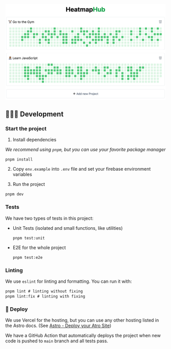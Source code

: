 [![HeatmapHub example image](./docs/images/front-image.png)](https://heatmaphub.com/)

## 🧑🏽‍💻 Development

### Start the project

1. Install dependencies

*We recommend using `pnpm`, but you can use your favorite package manager*

```
pnpm install
```

2. Copy `env.example` into `.env` file and set your firebase environment variables

3. Run the project

```
pnpm dev
```

### Tests

We have two types of tests in this project:

- Unit Tests (isolated and small functions, like utilities)

	```
	pnpm test:unit
	```

- E2E for the whole project

	```
	pnpm test:e2e
	```

### Linting

We use `eslint` for linting and formatting. You can run it with:

```
pnpm lint # linting without fixing
pnpm lint:fix # linting with fixing
```

### 🚀 Deploy

We use Vercel for the hosting, but you can use any other hosting listed in the Astro docs. (See [Astro - Deploy your Atro Site](https://docs.astro.build/en/guides/deploy/))

We have a GitHub Action that automatically deploys the project when new code is pushed to `main` branch and all tests pass.
